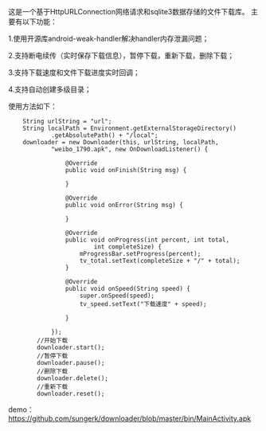 这是一个基于HttpURLConnection网络请求和sqlite3数据存储的文件下载库。
主要有以下功能：

1.使用开源库android-weak-handler解决handler内存泄漏问题；

2.支持断电续传（实时保存下载信息），暂停下载，重新下载，删除下载；

3.支持下载速度和文件下载进度实时回调；

4.支持自动创建多级目录；

使用方法如下：

		String urlString = "url";
		String localPath = Environment.getExternalStorageDirectory()
				.getAbsolutePath() + "/local";
		downloader = new Downloader(this, urlString, localPath,
				"weibo_1790.apk", new OnDownloadListener() {

					@Override
					public void onFinish(String msg) {

					}

					@Override
					public void onError(String msg) {

					}

					@Override
					public void onProgress(int percent, int total,
							int completeSize) {
						mProgressBar.setProgress(percent);
						tv_total.setText(completeSize + "/" + total);
					}

					@Override
					public void onSpeed(String speed) {
						super.onSpeed(speed);
						tv_speed.setText("下载速度" + speed);

					}

				});
			//开始下载
			downloader.start();
			//暂停下载
			downloader.pause();
			//删除下载
			downloader.delete();
			//重新下载
			downloader.reset();
demo：https://github.com/sungerk/downloader/blob/master/bin/MainActivity.apk	
	
	
